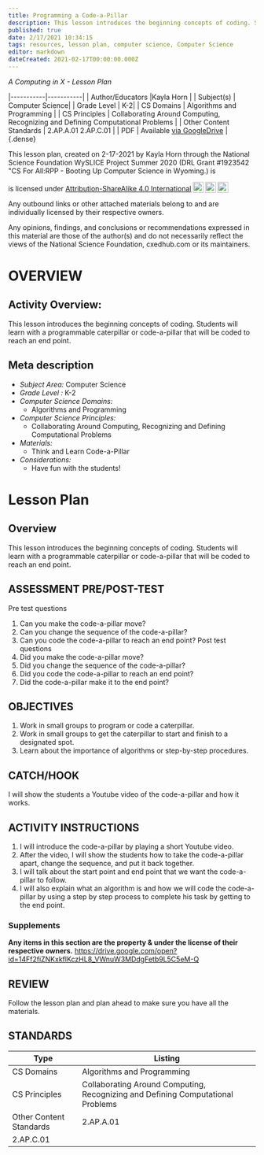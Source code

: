 ```yaml
---
title: Programming a Code-a-Pillar
description: This lesson introduces the beginning concepts of coding. Students will learn with a programmable caterpillar or code-a-pillar that will be coded to reach an end point.
published: true
date: 2/17/2021 10:34:15
tags: resources, lesson plan, computer science, Computer Science 
editor: markdown
dateCreated: 2021-02-17T00:00:00.000Z
---
```

*A Computing in X - Lesson Plan*

|-----------|-----------|
| Author/Educators |Kayla Horn |
| Subject(s) | Computer Science|
| Grade Level | K-2|
| CS Domains | Algorithms and Programming |
| CS Principles | Collaborating Around Computing, Recognizing and Defining Computational Problems |
| Other Content Standards | 2.AP.A.01
2.AP.C.01 | 
| PDF | Available [via GoogleDrive]() |
{.dense}






This lesson plan, created on 2-17-2021 by Kayla Horn through the National Science Foundation WySLICE Project Summer 2020 (DRL Grant #1923542 "CS For All:RPP - Booting Up Computer Science in Wyoming.) is  <p xmlns:cc="http://creativecommons.org/ns#" >  is licensed under <a href="http://creativecommons.org/licenses/by-sa/4.0/?ref=chooser-v1" target="_blank" rel="license noopener noreferrer" style="display:inline-block;">Attribution-ShareAlike 4.0 International<img style="height:22px!important;margin-left:3px;vertical-align:text-bottom;" src="https://mirrors.creativecommons.org/presskit/icons/cc.svg?ref=chooser-v1"><img style="height:22px!important;margin-left:3px;vertical-align:text-bottom;" src="https://mirrors.creativecommons.org/presskit/icons/by.svg?ref=chooser-v1"><img style="height:22px!important;margin-left:3px;vertical-align:text-bottom;" src="https://mirrors.creativecommons.org/presskit/icons/sa.svg?ref=chooser-v1"></a></p>


Any outbound links or other attached materials belong to and are individually licensed by their respective owners. 


Any opinions, findings, and conclusions or recommendations expressed in this material are those of the author(s) and do not necessarily reflect the views of the National Science Foundation, cxedhub.com or its maintainers.


# OVERVIEW
## Activity Overview:  
This lesson introduces the beginning concepts of coding. Students will learn with a programmable caterpillar or code-a-pillar that will be coded to reach an end point.
## Meta description
+ *Subject Area:* Computer Science 
+ *Grade Level :* K-2 
+ *Computer Science Domains:*
   + Algorithms and Programming
+ *Computer Science Principles:*
   + Collaborating Around Computing, Recognizing and Defining Computational Problems
+ *Materials:* 
   + Think and Learn Code-a-Pillar
+ *Considerations:*
   + Have fun with the students!


# Lesson Plan
## Overview
This lesson introduces the beginning concepts of coding. Students will learn with a programmable caterpillar or code-a-pillar that will be coded to reach an end point.
## ASSESSMENT PRE/POST-TEST
Pre test questions
1. Can you make the code-a-pillar move?
2. Can you change the sequence of the code-a-pillar?
3. Can you code the code-a-pillar to reach an end point?
Post test questions
1. Did you make the code-a-pillar move?
2. Did you change the sequence of the code-a-pillar?
3. Did you code the code-a-pillar to reach an end point?
4. Did the code-a-pillar make it to the end point?
## OBJECTIVES
1. Work in small groups to program or code a caterpillar.
2. Work in small groups to get the caterpillar to start and finish to a designated spot.
3. Learn about the importance of algorithms or step-by-step procedures.


## CATCH/HOOK
I will show the students a Youtube video of the code-a-pillar and how it works.


## ACTIVITY INSTRUCTIONS
1. I will introduce the code-a-pillar by playing a short Youtube video. 
2. After the video, I will show the students how to take the code-a-pillar apart, change the sequence, and put it back together.
3. I will talk about the start point and end point that we want the code-a-pillar to follow.
4. I will also explain what an algorithm is and how we will code the code-a-pillar by using a step by step process to complete his task by getting to the end point.


### Supplements
**Any items in this section are the property & under the license of their respective owners.**
https://drive.google.com/open?id=14Ff2fiZNKxkflKczHL8_VWnuW3MDdgFetb9L5C5eM-Q




## REVIEW
Follow the lesson plan and plan ahead to make sure you have all the materials.
## STANDARDS        
| Type | Listing | 
|-----------|-----------|
| CS Domains  | Algorithms and Programming|
| CS Principles   | Collaborating Around Computing, Recognizing and Defining Computational Problems|
| Other Content Standards | 2.AP.A.01
2.AP.C.01  |